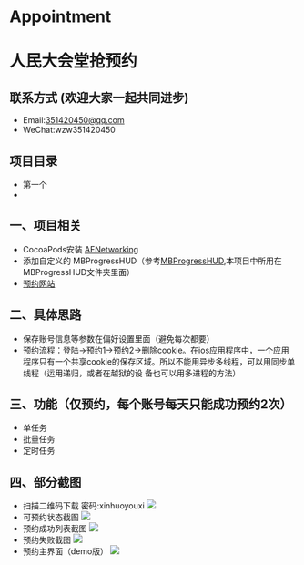# Appointment
人民大会堂抢预约
====

## 联系方式 (欢迎大家一起共同进步)
* Email:351420450@qq.com
* WeChat:wzw351420450 

## 项目目录
* 第一个
* 




一、项目相关
------- 
  * CocoaPods安装 [AFNetworking](https://github.com/AFNetworking/AFNetworking) 
  * 添加自定义的 MBProgressHUD（参考[MBProgressHUD](https://github.com/jdg/MBProgressHUD),本项目中所用在MBProgressHUD文件夹里面）
  * [预约网站](http://mzxjnt.people.com.cn/jnt/web/user/UserLogin.jsp)

二、具体思路
------- 
* 保存账号信息等参数在偏好设置里面（避免每次都要）
* 预约流程：登陆->预约1->预约2->删除cookie。在ios应用程序中，一个应用程序只有一个共享cookie的保存区域。所以不能用异步多线程，可以用同步单线程（运用递归，或者在越狱的设   备也可以用多进程的方法）

三、功能（仅预约，每个账号每天只能成功预约2次）
-------  
* 单任务
* 批量任务
* 定时任务

四、部分截图
------- 
* 扫描二维码下载 密码:xinhuoyouxi ![](https://github.com/MoPellet/Appointment/raw/master/screenshots/5.png)
* 可预约状态截图 ![](https://github.com/MoPellet/Appointment/raw/master/screenshots/2.jpg) 
* 预约成功列表截图 ![](https://github.com/MoPellet/Appointment/raw/master/screenshots/1.jpg) 
* 预约失败截图 ![](https://github.com/MoPellet/Appointment/raw/master/screenshots/3.jpg) 
* 预约主界面（demo版） ![](https://github.com/MoPellet/Appointment/raw/master/screenshots/4.png) 
